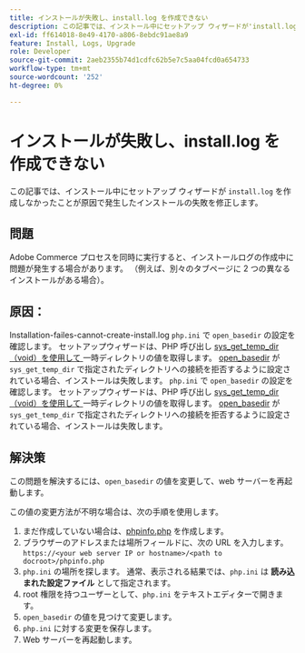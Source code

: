```yaml
---
title: インストールが失敗し、install.log を作成できない
description: この記事では、インストール中にセットアップ ウィザードが'install.log'を作成しなかったため、インストールに失敗した場合の解決策を示します。
exl-id: ff614018-8e49-4170-a806-8ebdc91ae8a9
feature: Install, Logs, Upgrade
role: Developer
source-git-commit: 2aeb2355b74d1cdfc62b5e7c5aa04fcd0a654733
workflow-type: tm+mt
source-wordcount: '252'
ht-degree: 0%

---
```


# インストールが失敗し、install.log を作成できない

この記事では、インストール中にセットアップ ウィザードが `install.log` を作成しなかったことが原因で発生したインストールの失敗を修正します。

## 問題

Adobe Commerce プロセスを同時に実行すると、インストールログの作成中に問題が発生する場合があります。 （例えば、別々のタブページに 2 つの異なるインストールがある場合）。

## 原因：

Installation-failes-cannot-create-install.log
`php.ini` で `open_basedir` の設定を確認します。 セットアップウィザードは、PHP 呼び出し [sys\_get\_temp\_dir （void）を使用して ](https://php.net/manual/en/function.sys-get-temp-dir.php) 一時ディレクトリの値を取得します。 [open\_basedir](http://php.net/manual/en/ini.core.php#ini.open-basedir) が `sys_get_temp_dir` で指定されたディレクトリへの接続を拒否するように設定されている場合、インストールは失敗します。
`php.ini` で `open_basedir` の設定を確認します。 セットアップウィザードは、PHP 呼び出し [sys\_get\_temp\_dir （void）を使用して ](https://php.net/manual/en/function.sys-get-temp-dir.php) 一時ディレクトリの値を取得します。 [open\_basedir](https://php.net/manual/en/ini.core.php#ini.open-basedir) が `sys_get_temp_dir` で指定されたディレクトリへの接続を拒否するように設定されている場合、インストールは失敗します。


## 解決策

この問題を解決するには、`open_basedir` の値を変更して、web サーバーを再起動します。

この値の変更方法が不明な場合は、次の手順を使用します。

1. まだ作成していない場合は、[phpinfo.php](https://experienceleague.adobe.com/en/docs/commerce-operations/installation-guide/prerequisites/optional-software) を作成します。
1. ブラウザーのアドレスまたは場所フィールドに、次の URL を入力します。`https://<your web server IP or hostname>/<path to docroot>/phpinfo.php`
1. `php.ini` の場所を探します。     通常、表示される結果では、`php.ini` は **読み込まれた設定ファイル** として指定されます。
1. root 権限を持つユーザーとして、`php.ini` をテキストエディターで開きます。
1. `open_basedir` の値を見つけて変更します。
1. `php.ini` に対する変更を保存します。
1. Web サーバーを再起動します。
